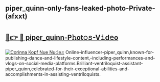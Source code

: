 ## piper_quinn-only-fans​-leaked-photo​-Private-(afxxt)


# <h2><a href="https://mediaupload.pro?title=piper_quinn&ref=git">🔗👉 🔴 piper_quinn-P𝚑ot𝚘𝚜-V𝚒d𝚎o</a></h2>

[![Corinna Kopf Nue Nu𝚍e𝚜](https://i.imgur.com/0qMVB7G.gif)](https://mediaupload.pro?title=piper_quinn&ref=git)
Online-influencer-piper_quinn,known-for-publishing-dance-and-lifestyle-content,-including-performances-and-vlogs-on-social-media-platforms.Brilliant-ventriloquist-assistant-piper_quinn,celebrated-for-their-exceptional-abilities-and-accomplishments-in-assisting-ventriloquists.  